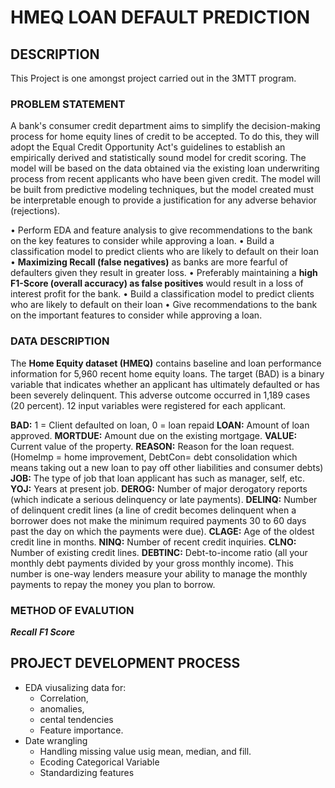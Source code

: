 # HMEQ LOAN DEFAULT PREDICTION

## DESCRIPTION
This Project is one amongst project carried out in the 3MTT program. 

### PROBLEM STATEMENT
A bank's consumer credit department aims to simplify the decision-making process for home equity lines of credit
to be accepted. To do this, they will adopt the Equal Credit Opportunity Act's guidelines to establish an empirically
derived and statistically sound model for credit scoring. The model will be based on the data obtained via the
existing loan underwriting process from recent applicants who have been given credit. The model will be built
from predictive modeling techniques, but the model created must be interpretable enough to provide a
justification for any adverse behavior (rejections).

• Perform EDA and feature analysis to give recommendations to the bank on the key features to consider
while approving a loan.
• Build a classification model to predict clients who are likely to default on their loan
• **Maximizing Recall (false negatives)** as banks are more fearful of defaulters given they result in greater
loss.
• Preferably maintaining a **high F1-Score (overall accuracy) as false positives** would result in a loss of
interest profit for the bank.
• Build a classification model to predict clients who are likely to default on their loan
• Give recommendations to the bank on the important features to consider while approving a loan.


### DATA DESCRIPTION
The **Home Equity dataset (HMEQ)** contains baseline and loan performance information for 5,960 recent home
equity loans. The target (BAD) is a binary variable that indicates whether an applicant has ultimately defaulted or
has been severely delinquent. This adverse outcome occurred in 1,189 cases (20 percent). 12 input variables were
registered for each applicant.

__BAD:__ 1 = Client defaulted on loan, 0 = loan repaid
__LOAN:__ Amount of loan approved.
__MORTDUE:__ Amount due on the existing mortgage.
__VALUE:__ Current value of the property.
__REASON:__ Reason for the loan request. (HomeImp = home improvement, DebtCon= debt consolidation which
means taking out a new loan to pay off other liabilities and consumer debts)
__JOB:__ The type of job that loan applicant has such as manager, self, etc.
__YOJ:__ Years at present job.
__DEROG:__ Number of major derogatory reports (which indicate a serious delinquency or late payments).
__DELINQ:__ Number of delinquent credit lines (a line of credit becomes delinquent when a borrower does not make
the minimum required payments 30 to 60 days past the day on which the payments were due).
__CLAGE:__ Age of the oldest credit line in months.
__NINQ:__ Number of recent credit inquiries.
__CLNO:__ Number of existing credit lines.
__DEBTINC:__ Debt-to-income ratio (all your monthly debt payments divided by your gross monthly income). This
number is one-way lenders measure your ability to manage the monthly payments to repay the money you plan
to borrow.

### METHOD OF EVALUTION 
**_Recall_**
**_F1 Score_**

## PROJECT DEVELOPMENT PROCESS

- EDA
viusalizing data for: 
    * Correlation, 
    * anomalies, 
    * cental tendencies
    * Feature importance.
- Date wrangling
    * Handling missing value usig mean, median, and fill.
    * Ecoding Categorical Variable
    * Standardizing features